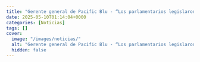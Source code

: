 ```yaml
---
title: "Gerente general de Pacific Blu - “Los parlamentarios legislaron con información incorrecta y eso es muy grave”"
date: 2025-05-10T01:14:04+0000
categories: [Noticias]
tags: []
cover:
  image: "/images/noticias/"
  alt: "Gerente general de Pacific Blu - “Los parlamentarios legislaron con información incorrecta y eso es muy grave”"
  hidden: false
---
```



